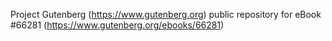 Project Gutenberg (https://www.gutenberg.org) public repository for eBook #66281 (https://www.gutenberg.org/ebooks/66281)
